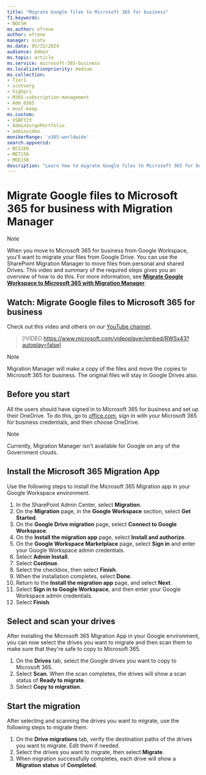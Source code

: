 ```yaml
---
title: "Migrate Google files to Microsoft 365 for business"
f1.keywords:
- NOCSH
ms.author: efrene
author: efrene
manager: scotv
ms.date: 05/31/2024
audience: Admin
ms.topic: article
ms.service: microsoft-365-business
ms.localizationpriority: medium
ms.collection: 
- Tier1
- scotvorg
- highpri
- M365-subscription-management 
- Adm_O365
- must-keep
ms.custom: 
- VSBFY23
- AdminSurgePortfolio
- adminvideo
monikerRange: 'o365-worldwide'
search.appverid:
- BCS160
- MET150
- MOE150
description: "Learn how to migrate Google files to Microsoft 365 for business by using the SharePoint Migration Manager."
---
```


# Migrate Google files to Microsoft 365 for business with Migration Manager

> [!NOTE]
> When you move to Microsoft 365 for business from Google Workspace, you'll want to migrate your files from Google Drive. You can use the SharePoint Migration Manager to move files from personal and shared Drives. This video and summary of the required steps gives you an overview of how to do this. For more information, see [**Migrate Google Workspace to Microsoft 365 with Migration Manager**](/sharepointmigration/mm-google-overview).

## Watch: Migrate Google files to Microsoft 365 for business

Check out this video and others on our [YouTube channel](https://go.microsoft.com/fwlink/?linkid=2198217).

> [!VIDEO https://www.microsoft.com/videoplayer/embed/RWSx43?autoplay=false]

> [!NOTE]
> Migration Manager will make a copy of the files and move the copies to Microsoft 365 for business. The original files will stay in Google Drives also.

## Before you start

All the users should have signed in to Microsoft 365 for business and set up their OneDrive. To do this, go to [office.com](https://office.com), sign in with your Microsoft 365 for business credentials, and then choose OneDrive.

> [!NOTE]
> Currently, Migration Manager isn't available for Google on any of the Government clouds.

## Install the Microsoft 365 Migration App

Use the following steps to install the Microsoft 365 Migration app in your Google Workspace environment.

1. In the SharePoint Admin Center, select **Migration**.
1. On the **Migration** page, in the **Google Workspace** section, select **Get Started**.
1. On the **Google Drive migration** page, select **Connect to Google Workspace**.
1. On the **Install the migration app** page, select **Install and authorize**.
1. On the **Google Workspace Marketplace** page, select **Sign in** and enter your Google Workspace admin credentials.
1. Select **Admin Install**.
1. Select **Continue**.
1. Select the checkbox, then select **Finish**.
1. When the installation completes, select **Done**.
1. Return to the **Install the migration app** page, and select **Next**.
1. Select **Sign in to Google Workspace**, and then enter your Google Workspace admin credentials.
1. Select **Finish**.

## Select and scan your drives

After installing the Microsoft 365 Migration App in your Google environment, you can now select the drives you want to migrate and then scan them to make sure that they're safe to copy to Microsoft 365.

1. On the **Drives** tab, select the Google drives you want to copy to Microsoft 365.
2. Select **Scan**. When the scan completes, the drives will show a scan status of **Ready to migrate**.
3. Select **Copy to migration**.

## Start the migration

After selecting and scanning the drives you want to migrate, use the following steps to migrate them.

1. On the **Drive migrations** tab, verify the destination paths of the drives you want to migrate. Edit them if needed.
2. Select the drives you want to migrate, then select **Migrate**.
3. When migration successfully completes, each drive will show a **Migration status** of **Completed**.
